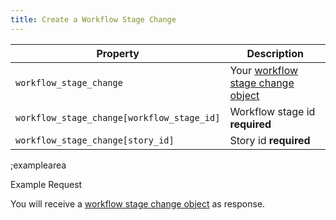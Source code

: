 ```yaml
---
title: Create a Workflow Stage Change
---
```


| Property | Description |
|---|---|
| `workflow_stage_change` | Your [workflow stage change object](#core-resources/workflow-stage-changes/object) |
| `workflow_stage_change[workflow_stage_id]` | Workflow stage id **required** |
| `workflow_stage_change[story_id]` | Story id **required** |

;examplearea

Example Request

<RequestExample url="https://mapi.storyblok.com/v1/spaces/656/workflow_stage_changes/" httpMethod="POST" :requestObject='{"workflow_stage_change":{"workflow_stage_id":123,"story_id":123}}'></RequestExample>

You will receive a [workflow stage change object](#core-resources/workflow-stage-changes/object) as response.
